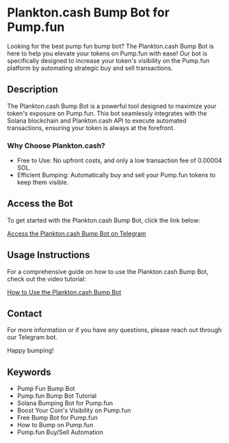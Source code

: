 # Plankton.cash Bump Bot for Pump.fun
Looking for the best pump fun bump bot? The Plankton.cash Bump Bot is here to help you elevate your tokens on Pump.fun with ease! Our bot is specifically designed to increase your token's visibility on the Pump.fun platform by automating strategic buy and sell transactions.
## Description
The Plankton.cash Bump Bot is a powerful tool designed to maximize your token's exposure on Pump.fun. This bot seamlessly integrates with the Solana blockchain and Plankton.cash API to execute automated transactions, ensuring your token is always at the forefront.
### Why Choose Plankton.cash?
- Free to Use: No upfront costs, and only a low transaction fee of 0.00004 SOL.
- Efficient Bumping: Automatically buy and sell your Pump.fun tokens to keep them visible.
## Access the Bot
To get started with the Plankton.cash Bump Bot, click the link below:

[Access the Plankton.cash Bump Bot on Telegram](https://t.me/planktonbump_bot)

## Usage Instructions
For a comprehensive guide on how to use the Plankton.cash Bump Bot, check out the video tutorial:

[How to Use the Plankton.cash Bump Bot](https://www.youtube.com/watch?v=wGjT8soSmFQ&feature=youtu.be)

## Contact
For more information or if you have any questions, please reach out through our Telegram bot.

Happy bumping!

## Keywords

- Pump Fun Bump Bot
- Pump.fun Bump Bot Tutorial
- Solana Bumping Bot for Pump.fun
- Boost Your Coin's Visibility on Pump.fun
- Free Bump Bot for Pump.fun
- How to Bump on Pump.fun
- Pump.fun Buy/Sell Automation
